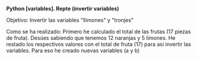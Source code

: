 **Python [variables]. Repte (invertir variables)**

Objetivo: Invertir las variables "llimones" y "tronjes"

Como se ha realizado: Primero he calculado el total de las frutas (17 piezas de fruta). Desúes sabiendo que tenemos 12 naranjas y 5 limones.
He restado los respectivos valores con el total de fruta (17) para asi invertir las variables. Para eso he creado nuevas variables (a y b)
